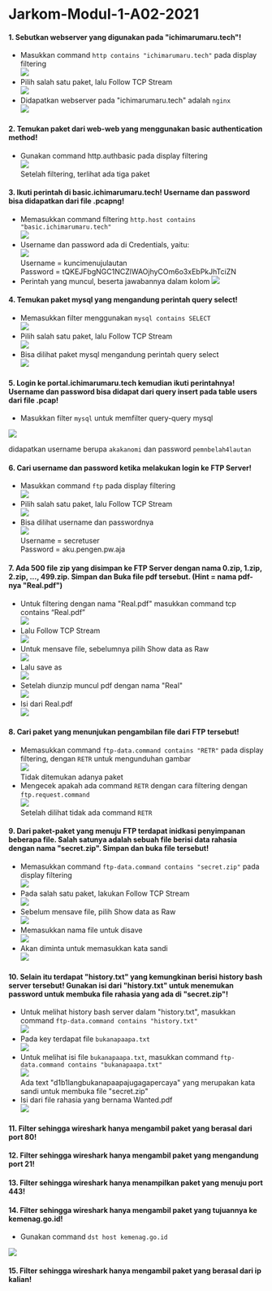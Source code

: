 # Jarkom-Modul-1-A02-2021

#### 1. Sebutkan webserver yang digunakan pada "ichimarumaru.tech"! 
- Masukkan command `http contains "ichimarumaru.tech"` pada display filtering\
  ![](https://i.postimg.cc/xCLPwnnk/image.png)
- Pilih salah satu paket, lalu Follow TCP Stream\
  ![](https://i.postimg.cc/nhQ9RTHr/image.png)
- Didapatkan webserver pada "ichimarumaru.tech" adalah `nginx`\
  ![](https://i.postimg.cc/LX4XpVMz/image.png)

#### 2. Temukan paket dari web-web yang menggunakan basic authentication method!
- Gunakan command http.authbasic pada display filtering\
  ![](https://i.postimg.cc/GhdYq6tp/image.png)\
  Setelah filtering, terlihat ada tiga paket
  
#### 3. Ikuti perintah di basic.ichimarumaru.tech! Username dan password bisa didapatkan dari file .pcapng!
- Memasukkan command filtering `http.host contains "basic.ichimarumaru.tech"`\
  ![](https://i.postimg.cc/pVFbq173/image.png)
- Username dan password ada di Credentials, yaitu:\
  ![](https://i.postimg.cc/rwqByymL/image.png)\
  Username = kuncimenujulautan\
  Password = tQKEJFbgNGC1NCZlWAOjhyCOm6o3xEbPkJhTciZN
- Perintah yang muncul, beserta jawabannya dalam kolom
  ![](https://i.postimg.cc/Pqx0Z6Y3/image.png)

#### 4. Temukan paket mysql yang mengandung perintah query select!
- Memasukkan filter menggunakan `mysql contains SELECT`\
  ![](https://i.postimg.cc/nLBBdx4C/image.png)
- Pilih salah satu paket, lalu Follow TCP Stream\
  ![](https://i.postimg.cc/wjGYW8q8/image.png)
- Bisa dilihat paket mysql mengandung perintah query select\
  ![](https://i.postimg.cc/0jcBbDrR/image.png)

#### 5. Login ke portal.ichimarumaru.tech kemudian ikuti perintahnya! Username dan password bisa didapat dari query insert pada table users dari file .pcap!
- Masukkan filter `mysql` untuk memfilter query-query mysql

![](https://i.postimg.cc/J7HxGzKk/image.png)

didapatkan username berupa `akakanomi` dan password `pemnbelah4lautan`



#### 6. Cari username dan password ketika melakukan login ke FTP Server!
- Masukkan command `ftp` pada display filtering\
  ![](https://i.postimg.cc/QNygxfdN/image.png)
- Pilih salah satu paket, lalu Follow TCP Stream\
  ![](https://i.postimg.cc/fbDmgFBC/image.png)
- Bisa dilihat username dan passwordnya\
  ![](https://i.postimg.cc/2ybZZfSk/image.png)\
  Username = secretuser\
  Password = aku.pengen.pw.aja

#### 7. Ada 500 file zip yang disimpan ke FTP Server dengan nama 0.zip, 1.zip, 2.zip, ..., 499.zip. Simpan dan Buka file pdf tersebut. (Hint = nama pdf-nya "Real.pdf")
- Untuk filtering dengan nama "Real.pdf" masukkan command tcp contains “Real.pdf”\
  ![](https://i.postimg.cc/pTgQWBD1/image.png)
- Lalu Follow TCP Stream\
  ![](https://i.postimg.cc/1zXDDdBj/image.png)
- Untuk mensave file, sebelumnya pilih Show data as Raw\
  ![](https://i.postimg.cc/BZHH5H54/image.png)
- Lalu save as\
  ![](https://i.postimg.cc/hGX7XdPF/image.png)
- Setelah diunzip muncul pdf dengan nama "Real"\
  ![](https://i.postimg.cc/1Xr8k0MF/image.png)
- Isi dari Real.pdf\
  ![](https://i.postimg.cc/L8bJF8kx/image.png)

#### 8. Cari paket yang menunjukan pengambilan file dari FTP tersebut!
- Memasukkan command `ftp-data.command contains "RETR"` pada display filtering, dengan `RETR` untuk mengunduhan gambar\
  ![](https://i.postimg.cc/HstS2f0Y/image.png)\
  Tidak ditemukan adanya paket
- Mengecek apakah ada command `RETR` dengan cara filtering dengan `ftp.request.command`\
  ![](https://i.postimg.cc/FHRxx1sp/image.png)\
  Setelah dilihat tidak ada command `RETR`
  
#### 9. Dari paket-paket yang menuju FTP terdapat inidkasi penyimpanan beberapa file. Salah satunya adalah sebuah file berisi data rahasia dengan nama "secret.zip". Simpan dan buka file tersebut!
- Memasukkan command `ftp-data.command contains "secret.zip"` pada display filtering\
  ![](https://i.postimg.cc/L5WjC3sV/image.png)
- Pada salah satu paket, lakukan Follow TCP Stream\
  ![](https://i.postimg.cc/nhBq27fv/image.png)
- Sebelum mensave file, pilih Show data as Raw\
  ![](https://i.postimg.cc/t4QxsTn7/image.png)
- Memasukkan nama file untuk disave\
  ![](https://i.postimg.cc/SKV21fTz/image.png)
- Akan diminta untuk memasukkan kata sandi\
  ![](https://i.postimg.cc/kDrBR14L/image.png)

#### 10. Selain itu terdapat "history.txt" yang kemungkinan berisi history bash server tersebut! Gunakan isi dari "history.txt" untuk menemukan password untuk membuka file rahasia yang ada di "secret.zip"!
- Untuk melihat history bash server dalam "history.txt", masukkan command `ftp-data.command contains "history.txt"`\
![](https://i.postimg.cc/7Z8Kqqxn/image.png)
- Pada key terdapat file `bukanapaapa.txt`\
![](https://i.postimg.cc/yddPLdPs/image.png)
- Untuk melihat isi file `bukanapaapa.txt`, masukkan command `ftp-data.command contains "bukanapaapa.txt"`\
![](https://i.postimg.cc/NF2xwzSn/image.png)\
  Ada text "d1b1langbukanapaapajugagapercaya" yang merupakan kata sandi untuk membuka file "secret.zip"
- Isi dari file rahasia yang bernama Wanted.pdf\
![](https://i.postimg.cc/259p1dZd/image.png)

#### 11. Filter sehingga wireshark hanya mengambil paket yang berasal dari port 80! 
#### 12. Filter sehingga wireshark hanya mengambil paket yang mengandung port 21!
#### 13. Filter sehingga wireshark hanya menampilkan paket yang menuju port 443!
#### 14. Filter sehingga wireshark hanya mengambil paket yang tujuannya ke kemenag.go.id!
- Gunakan command `dst host kemenag.go.id`

![](https://i.postimg.cc/C529CPXs/image.png)

#### 15. Filter sehingga wireshark hanya mengambil paket yang berasal dari ip kalian!

